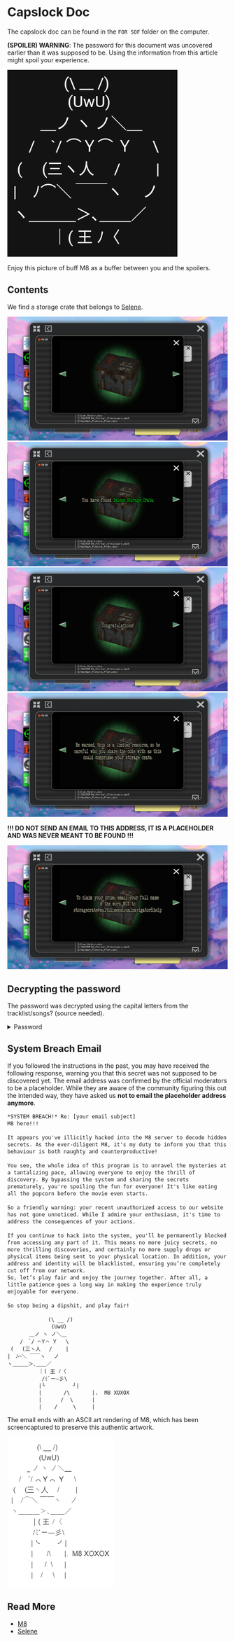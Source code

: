 # Capslock Doc

The capslock doc can be found in the `FOR SOF` folder on the computer.

**(SPOILER) WARNING**: The password for this document was uncovered earlier than it was supposed to be. Using the information 
from this article might spoil your experience.

![](../../Resources/m8/mad_m8.png)

Enjoy this picture of buff M8 as a buffer between you and the spoilers.

## Contents

We find a storage crate that belongs to [Selene](../characters/selene.md).

![img.png](../../Resources/files/capslock_doc/crate.png)
![img.png](../../Resources/files/capslock_doc/crate_selene.png)
![img.png](../../Resources/files/capslock_doc/img.png)
![img_1.png](../../Resources/files/capslock_doc/img_1.png)

**!!! DO NOT SEND AN EMAIL TO THIS ADDRESS, IT IS A PLACEHOLDER AND 
WAS NEVER MEANT TO BE FOUND !!!**

![img_3.png](../../Resources/files/capslock_doc/img_3.png)

## Decrypting the password

The password was decrypted using the capital letters from the tracklist/songs? (source needed).

<details class="password">
  <summary>Password</summary>

`DEKODE THE MATRIX TO ATTAIN YOUR CONCEALED ORIGINS`
</details>

## System Breach Email

If you followed the instructions in the past, you may have received the following response, 
warning you that this secret was not supposed to be discovered yet. The email address was 
confirmed by the official moderators to be a placeholder. While they are aware of the 
community figuring this out the intended way, they have asked us **not to email the 
placeholder address anymore**.

```
*SYSTEM BREACH!* Re: [your email subject]
M8 here!!!

It appears you've illicitly hacked into the M8 server to decode hidden
secrets. As the ever-diligent M8, it's my duty to inform you that this
behaviour is both naughty and counterproductive!

You see, the whole idea of this program is to unravel the mysteries at
a tantalizing pace, allowing everyone to enjoy the thrill of
discovery. By bypassing the system and sharing the secrets
prematurely, you're spoiling the fun for everyone! It's like eating
all the popcorn before the movie even starts.

So a friendly warning: your recent unauthorized access to our website
has not gone unnoticed. While I admire your enthusiasm, it's time to
address the consequences of your actions.

If you continue to hack into the system, you'll be permanently blocked
from accessing any part of it. This means no more juicy secrets, no
more thrilling discoveries, and certainly no more supply drops or
physical items being sent to your physical location. In addition, your
address and identity will be blacklisted, ensuring you’re completely
cut off from our network.
So, let’s play fair and enjoy the journey together. After all, a
little patience goes a long way in making the experience truly
enjoyable for everyone.

So stop being a dipshit, and play fair!

             (\ __ /)
              (UwU)
       ＿ノ ヽ ノ＼＿
    /　`/ ⌒Ｙ⌒ Ｙ　 \
 (　 (三ヽ人　 /　　 |
|　ﾉ⌒＼ ￣￣ヽ　 ノ
ヽ＿＿＿＞､＿＿／
          ｜( 王 ﾉ〈
           /ﾐ`ー―彡\
          |╰         ╯|
          |       /\       |.  M8 XOXOX
          |      /  \      |
          |    /     \     |
```

The email ends with an ASCII art rendering of M8, which has been screencaptured to preserve this 
authentic artwork.

![img.png](../../Resources/m8/buffm8.png)

## Read More

- [M8](../m8)
- [Selene](../characters/selene.md)